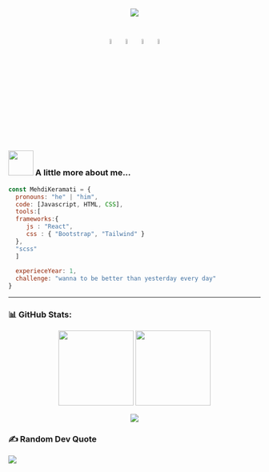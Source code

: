 <h1 align="center">
    <img src="https://readme-typing-svg.herokuapp.com/?lines=Hello,+There!+👋;I'm+Mehdi+Keramati;I'm+FrontEnd+Developer;From+North+West+of+Persia&center=true&font=roboto&weight=800&duration=2000&pause=1000&height=100&width=500&color=FDC435&size=30"/>
	<p align="center">
	<a target="blank" href="https://github.com/Mehdi0-0Keramati"><img alt="github" width="5%" src="https://img.icons8.com/clouds/100/000000/github.png"/></a>
	<a target="blank" href="https://www.linkedin.com/in/mehdi-keramati-503533267"><img alt="linkedin" width="5%" src="https://img.icons8.com/clouds/100/000000/linkedin.png"/></a>
	<a target="blank" href="https://t.me/Mehdi0_0Keramati/"><img alt="telegram" width="5%" src="https://img.icons8.com/clouds/100/000000/telegram-app.png"/></a>
	<a target="blank" href="https://instagram.com/Mehdi0_0Keramati/"><img alt="instagram" width="5%" src="https://img.icons8.com/clouds/100/000000/instagram.png"/></a>
        </p>
</h1>

### <img src="https://media.giphy.com/media/VgCDAzcKvsR6OM0uWg/giphy.gif" width="50"> A little more about me...  

```javascript
const MehdiKeramati = {
  pronouns: "he" | "him",
  code: [Javascript, HTML, CSS],
  tools:[
  frameworks:{
     js : "React",
     css : { "Bootstrap", "Tailwind" }
  },
  "scss"
  ]
  
  experieceYear: 1,
  challenge: "wanna to be better than yesterday every day"
}
```
 
---

### 📊 GitHub Stats:

<p align=center>
  <img height="150px" src="https://github-readme-stats.vercel.app/api?username=Mehdi0-0Keramati&show_icons=true&theme=tokyonight&hide_title=true&count_private=true" />
  <img height="150px" src="https://github-readme-stats.vercel.app/api/top-langs/?username=Mehdi0-0Keramati&layout=compact&hide=html,Makefile&text_color=daf7dc&bg_color=151515" />
</p>

<p align=center>
  <img src="https://github-profile-trophy.vercel.app/?username=Mehdi0-0Keramati&theme=onedark&rank=SECRET,SSS,SS,S,AAA,AA,A,B" />
<!--   <img src="https://komarev.com/ghpvc/?username=Mehdi0-0Keramati" /> -->
</p>


### ✍️ Random Dev Quote
![](https://quotes-github-readme.vercel.app/api?type=horizontal&theme=radical)

